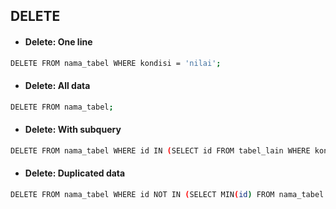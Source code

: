 ## DELETE

- #### Delete: One line

```bash
DELETE FROM nama_tabel WHERE kondisi = 'nilai';
```

- #### Delete: All data

```bash
DELETE FROM nama_tabel;
```

- #### Delete: With subquery

```bash
DELETE FROM nama_tabel WHERE id IN (SELECT id FROM tabel_lain WHERE kondisi = 'nilai');
```

- #### Delete: Duplicated data

```bash
DELETE FROM nama_tabel WHERE id NOT IN (SELECT MIN(id) FROM nama_tabel GROUP BY kolom);
```
